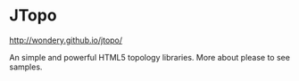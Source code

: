 JTopo 
=====

http://wondery.github.io/jtopo/

An simple and powerful HTML5 topology libraries.
More about please to see samples.

